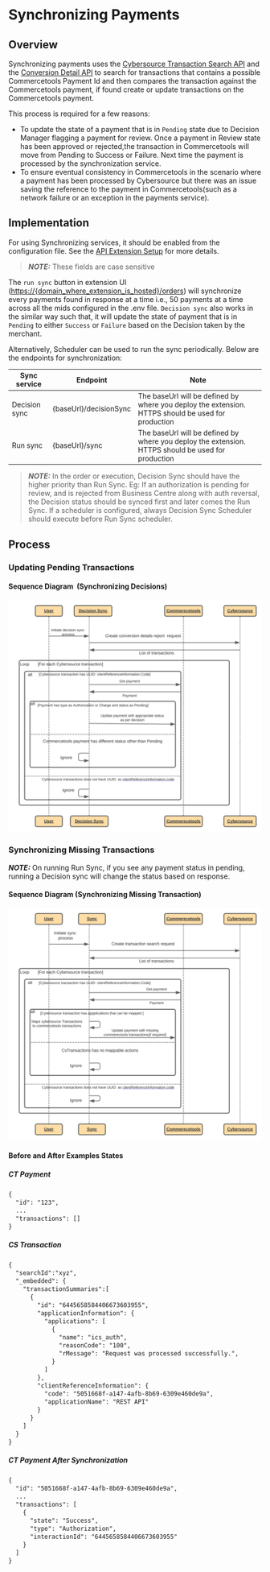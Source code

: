 # Synchronizing Payments

## Overview

Synchronizing payments uses the [Cybersource Transaction Search API](https://developer.cybersource.com/docs/cybs/en-us/txn-search/developer/all/rest/txn-search/txn-search-intro.html) and the [Conversion Detail API](https://developer.cybersource.com/docs/cybs/en-us/reporting/developer/all/rest/reporting/reporting_api/reporting-ondemand-detail-download.html) to search for transactions that contains a possible Commercetools Payment Id and then compares the transaction against the Commercetools payment, if found create or update transactions on the Commercetools payment.

This process is required for a few reasons:

- To update the state of a payment that is in `Pending` state due to Decision Manager flagging a payment for review. Once a payment in Review state has been approved or rejected,the transaction in Commercetools will move from Pending to Success or Failure. Next time the payment is processed by the synchronization service.
- To ensure eventual consistency in Commercetools in the scenario where a payment has been processed by Cybersource but there was an issue saving the reference to the payment in Commercetools(such as a network failure or an exception in the payments service).

## Implementation

For using Synchronizing services, it should be enabled from the configuration file. See the [API Extension Setup](API-Extension-Setup.md#configuration) for more details.

> **_NOTE:_** These fields are case sensitive

The `run sync` button in extension UI (<https://{domain_where_extension_is_hosted}/orders>) will synchronize every payments found in response at a time i.e., 50 payments at a time across all the mids configured in the .env file. `Decision sync` also works in the similar way such that, it will update the state of payment that is in `Pending` to either `Success` or `Failure` based on the Decision taken by the merchant.

Alternatively, Scheduler can be used to run the sync periodically. Below are the endpoints for synchronization:

| Sync service  | Endpoint               | Note                                                                                            |
| ------------- | ---------------------- | ----------------------------------------------------------------------------------------------- |
| Decision sync | {baseUrl}/decisionSync | The baseUrl will be defined by where you deploy the extension. HTTPS should be used for production |
| Run sync      | {baseUrl}/sync         | The baseUrl will be defined by where you deploy the extension. HTTPS should be used for production |

> **_NOTE:_** In the order or execution, Decision Sync should have the higher priority than Run Sync. Eg: If an authorization is pending for review, and is rejected from Business Centre along with auth reversal, the Decision status should be synced first and later comes the Run Sync. If a scheduler is configured, always Decision Sync Scheduler should execute before Run Sync scheduler.

## Process

### Updating Pending Transactions

#### Sequence Diagram  (Synchronizing Decisions)

![Synchronizing Decisions](images/Synchronizing-Decisions.svg)
### Synchronizing Missing Transactions

**_NOTE:_** On running Run Sync, if you see any payment status in pending, running a Decision sync will change the status based on response.

#### Sequence Diagram (Synchronizing Missing Transaction)

![Synchronizing Missing Transactions](images/Synchronizing-Missing-Transactions.svg)

#### Before and After Examples States

##### CT Payment

    {
      "id": "123",
      ...
      "transactions": []
    }

##### CS Transaction

    {
      "searchId":"xyz",
      "_embedded": {
        "transactionSummaries":[
          {
            "id": "6445658584406673603955",
            "applicationInformation": {
              "applications": [
                {
                  "name": "ics_auth",
                  "reasonCode": "100",
                  "rMessage": "Request was processed successfully.",
                }
              ]
            },
            "clientReferenceInformation": {
              "code": "5051668f-a147-4afb-8b69-6309e460de9a",
              "applicationName": "REST API"
            }
          }
        ]
      }
    }

##### CT Payment After Synchronization

    {
      "id": "5051668f-a147-4afb-8b69-6309e460de9a",
      ...
      "transactions": [
        {
          "state": "Success",
          "type": "Authorization",
          "interactionId": "6445658584406673603955"
        }
      ]
    }